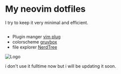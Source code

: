 
# My neovim dotfiles 

I try to keep it very minimal and efficient.  

## 

 - Plugin manger [ vim plug ](https://github.com/junegunn/vim-plug)
 - colorscheme  [gruvbox ](https://github.com/morhetz/gruvbox)
 - file explorer [NerdTree](https://github.com/preservim/nerdtree)


![Logo](https://yufanlu.net/2018/09/03/neovim-python/neovim.png)

i don't use it fulltime now 
but i will be updating it soon.
